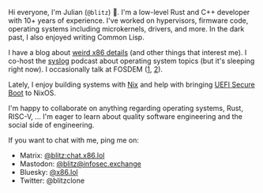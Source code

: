 Hi everyone, I'm Julian (`@blitz`) 👋. I'm a low-level Rust and C++ developer with 10+ years of experience. I've worked on hypervisors, firmware code, operating systems including microkernels, drivers, and more. In the dark past, I also enjoyed writing Common Lisp.

I have a blog about [weird x86 details](https://x86.lol/?utm_source=github&utm_medium=social&utm_campaign=profiles) (and other things that interest me). I co-host the [syslog](https://syslog.show/) podcast about operating system topics (but it's sleeping right now). I occasionally talk at FOSDEM ([1](https://archive.fosdem.org/2022/schedule/event/jstecklina/), [2](https://fosdem.org/2023/schedule/event/nix_and_nixos_towards_secure_boot/)).

Lately, I enjoy building systems with [Nix](https://nixos.org/) and help with bringing [UEFI Secure Boot](https://x86.lol/generic/2022/11/26/lanzaboote.html) to NixOS.

I'm happy to collaborate on anything regarding operating systems, Rust, RISC-V, ... I'm eager to learn about quality software engineering and the social side of engineering.

If you want to chat with me, ping me on:

- Matrix: [@blitz:chat.x86.lol](https://matrix.to/#/@blitz:chat.x86.lol)
- Mastodon: [@blitz@infosec.exchange](https://infosec.exchange/@blitz)
- Bluesky: [@x86.lol](https://bsky.app/profile/x86.lol)
- Twitter: @blitzclone

